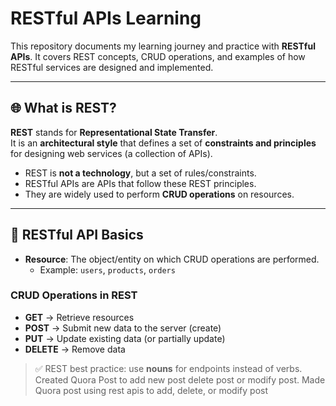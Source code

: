 # RESTful APIs Learning  

This repository documents my learning journey and practice with **RESTful APIs**. It covers REST concepts, CRUD operations, and examples of how RESTful services are designed and implemented.  

---

## 🌐 What is REST?  
**REST** stands for **Representational State Transfer**.  
It is an **architectural style** that defines a set of **constraints and principles** for designing web services (a collection of APIs).  

- REST is **not a technology**, but a set of rules/constraints.  
- RESTful APIs are APIs that follow these REST principles.  
- They are widely used to perform **CRUD operations** on resources.  

---

## 📌 RESTful API Basics  

- **Resource**: The object/entity on which CRUD operations are performed.  
  - Example: `users`, `products`, `orders`  

### CRUD Operations in REST  
- **GET** → Retrieve resources  
- **POST** → Submit new data to the server (create)  
- **PUT** → Update existing data (or partially update)  
- **DELETE** → Remove data  

> ✅ REST best practice: use **nouns** for endpoints instead of verbs.
 Created Quora Post
 to add new post delete post or modify post. 
Made Quora post using rest apis to add, delete, or modify post
